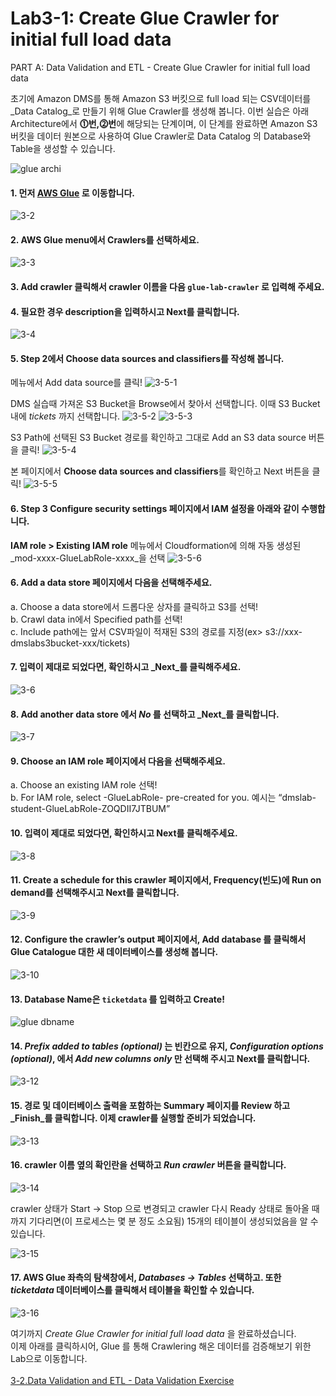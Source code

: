 # Lab3-1: Create Glue Crawler for initial full load data

PART A: Data Validation and ETL - Create Glue Crawler for initial full load data



초기에 Amazon DMS를 통해 Amazon S3 버킷으로 full load 되는 CSV데이터를 _Data Catalog_로 만들기 위해 Glue Crawler를 생성해 봅니다.
이번 실습은 아래 Architecture에서 **⓵번,⓶번**에 해당되는 단계이며, 이 단계를 완료하면 Amazon S3 버킷을 데이터 원본으로 사용하여 Glue Crawler로 Data Catalog 의 Database와 Table을 생성할 수 있습니다.


![glue archi](../../images/1-2.png)


#### 1. 먼저 [**AWS Glue**](https://console.aws.amazon.com/glue/home) 로 이동합니다.

![3-2](https://user-images.githubusercontent.com/105655711/197322091-1206248a-1e51-464f-8699-feb3d58c57f1.png)

#### 2. AWS Glue menu에서 Crawlers를 선택하세요.

![3-3](../../images/glue/g-3-1-2.png)

#### 3. Add crawler 클릭해서 crawler 이름을 다음 `glue-lab-crawler` 로 입력해 주세요.

#### 4. 필요한 경우 description을 입력하시고 Next를 클릭합니다.

![3-4](../../images/glue/g-3-1-4.png)

#### 5. Step 2에서 **Choose data sources and classifiers를 작성해 봅니다.**
메뉴에서 Add data source를 클릭!
![3-5-1](../../images/glue/g-3-1-5-1.png)

DMS 실습때 가져온 S3 Bucket을 Browse에서 찾아서 선택합니다. 이때 S3 Bucket 내에 _tickets_ 까지 선택합니다.
![3-5-2](../../images/glue/g-3-1-5-2.png)
![3-5-3](../../images/glue/g-3-1-5-3.png)

S3 Path에 선택된 S3 Bucket 경로를 확인하고 그대로 Add an S3 data source 버튼을 클릭!
![3-5-4](../../images/glue/g-3-1-5-4.png)

본 페이지에서 **Choose data sources and classifiers**를 확인하고 Next 버튼을 클릭!
![3-5-5](../../images/glue/g-3-1-5-5.png)

#### 6. Step 3 **Configure security settings** 페이지에서 IAM 설정을 아래와 같이 수행합니다.
**IAM role > Existing IAM role** 메뉴에서 Cloudformation에 의해 자동 생성된 _mod-xxxx-GlueLabRole-xxxx_을 선택
![3-5-6](../../images/glue/g-3-1-6.png)




#### 6. **Add a data store** 페이지에서 다음을 선택해주세요.

a. Choose a data store에서 드롭다운 상자를 클릭하고 S3를 선택!<br>
b. Crawl data in에서 Specified path를 선택!<br>
c. Include path에는 앞서 CSV파일이 적재된 S3의 경로를 지정(ex> s3://xxx-dmslabs3bucket-xxx/tickets)

#### 7. 입력이 제대로 되었다면, 확인하시고 _Next_를 클릭해주세요.

![3-6](https://user-images.githubusercontent.com/105655711/197323218-92a189f4-fbd5-4468-9f72-a5f748377c79.png)

#### 8. Add another data store 에서 _No_ 를 선택하고 _Next_를 클릭합니다.

![3-7](https://user-images.githubusercontent.com/105655711/197323390-b930a39c-3906-4fdf-b5f7-6db58693cde9.png)

#### 9. Choose an IAM role 페이지에서 다음을 선택해주세요.

a. Choose an existing IAM role 선택!<br>
b. For IAM role, select <stackname>-GlueLabRole-<RandomString> pre-created for you. 예시는 “dmslab-student-GlueLabRole-ZOQDII7JTBUM”

#### 10. 입력이 제대로 되었다면, 확인하시고 Next를 클릭해주세요.

![3-8](https://user-images.githubusercontent.com/105655711/197323529-0a57634d-1762-49b2-87c5-785e6771b7a9.png)

#### 11. Create a schedule for this crawler 페이지에서, Frequency(빈도)에 Run on demand를 선택해주시고 Next를 클릭합니다.

![3-9](https://user-images.githubusercontent.com/105655711/197323658-99c39a1c-f441-4257-bfd0-c6ea91a10567.png)

#### 12. Configure the crawler’s output 페이지에서, Add database 를 클릭해서 Glue Catalogue 대한 새 데이터베이스를 생성해 봅니다.

![3-10](https://user-images.githubusercontent.com/105655711/197323830-4218bed8-6cf5-4c0e-ab83-a7364fe99dee.png)

#### 13. Database Name은 `ticketdata` 를 입력하고 Create! 

![glue dbname](https://user-images.githubusercontent.com/105655711/197323929-4c4bf4a3-29a3-4539-bd04-fe9d7b964b98.png)


#### 14. _Prefix added to tables (optional)_ 는 빈칸으로 유지, _Configuration options (optional)_, 에서 _Add new columns only_ 만 선택해 주시고 Next를 클릭합니다.

![3-12](https://user-images.githubusercontent.com/105655711/197324429-f8c8ecfc-6c58-43a4-835c-89ef061092b3.png)

#### 15. 경로 및 데이터베이스 출력을 포함하는 Summary 페이지를 Review 하고 _Finish_를 클릭합니다. 이제 crawler를 실행할 준비가 되었습니다.

![3-13](https://user-images.githubusercontent.com/105655711/197324560-fe0549ac-3eac-4113-b6f8-07156ffcee79.png)

#### 16. crawler 이름 옆의 확인란을 선택하고 _Run crawler_ 버튼을 클릭합니다.

![3-14](https://user-images.githubusercontent.com/105655711/197324657-8ddd0537-d1ee-423c-bfaf-321e837e9fb4.png) 

crawler 상태가 Start → Stop 으로 변경되고 crawler 다시 Ready 상태로 돌아올 때까지 기다리면(이 프로세스는 몇 분 정도 소요됨) 15개의 테이블이 생성되었음을 알 수 있습니다. 

![3-15](https://user-images.githubusercontent.com/105655711/197324661-77fb4c75-697a-4400-bec3-69535f97a918.png)

#### 17. AWS Glue 좌측의 탐색창에서, _Databases → Tables_ 선택하고. 또한 _ticketdata_ 데이터베이스를 클릭해서 테이블을 확인할 수 있습니다.

![3-16](https://user-images.githubusercontent.com/105655711/197324724-b8ce8369-1469-412c-9089-cea04ac8fd5a.png)

여기까지 _Create Glue Crawler for initial full load data_ 을 완료하셨습니다.\
이제 아래를 클릭하시어, Glue 를 통해 Crawlering 해온 데이터를 검증해보기 위한 Lab으로 이동합니다.\
\
[3-2.Data Validation and ETL - Data Validation Exercise](3-2.datavalidationexercise.md)
